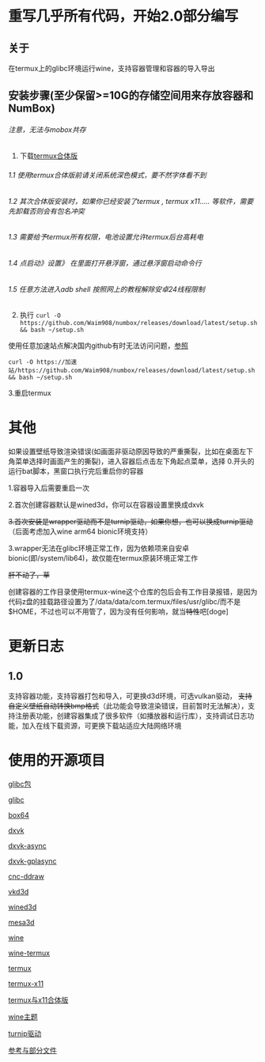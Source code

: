 # 重写几乎所有代码，开始2.0部分编写

## 关于

在termux上的glibc环境运行wine，支持容器管理和容器的导入导出

## 安装步骤(至少保留>=10G的存储空间用来存放容器和NumBox)

###### 注意，无法与mobox共存

1. 下载[termux合体版](https://github.com/jiaxinchen-max/termux-app/releases/tag/1.0.5)
###### 1.1 使用termux合体版前请关闭系统深色模式，要不然字体看不到
###### 1.2 其次合体版安装时，如果你已经安装了termux , termux x11..... 等软件，需要先卸载否则会有包名冲突
###### 1.3 需要给予termux所有权限，电池设置允许termux后台高耗电
###### 1.4 点启动》设置》 在里面打开悬浮窗，通过悬浮窗启动命令行
###### 1.5 任意方法进入adb shell 按照网上的教程解除安卓24线程限制

2. 执行
```curl -O https://github.com/Waim908/numbox/releases/download/latest/setup.sh && bash ~/setup.sh```

使用任意加速站点解决国内github有时无法访问问题，[参照](https://github.akams.cn/)

```curl -O https://加速站/https://github.com/Waim908/numbox/releases/download/latest/setup.sh && bash ~/setup.sh```

3.重启termux

# 其他

如果设置壁纸导致渲染错误(如画面非驱动原因导致的严重撕裂，比如在桌面左下角菜单选择时画面产生的撕裂)，进入容器后点击左下角起点菜单，选择 0.开头的 运行bat脚本，黑窗口执行完后重启你的容器

1.容器导入后需要重启一次

2.首次创建容器默认是wined3d，你可以在容器设置里换成dxvk

~~3.首次安装是wrapper驱动而不是turnip驱动，如果你想，也可以换成turnip驱动~~ （后面考虑加入wine arm64 bionic环境支持）

3.wrapper无法在glibc环境正常工作，因为依赖项来自安卓bionic(即/system/lib64)，故仅能在termux原装环境正常工作

~~肝不动了，草~~

创建容器的工作目录使用termux-wine这个仓库的包后会有工作目录报错，是因为代码z盘的挂载路径设置为了/data/data/com.termux/files/usr/glibc/而不是$HOME，不过也可以不用管了，因为没有任何影响，就当~~特性~~吧[doge]

# 更新日志

## 1.0

支持容器功能，支持容器打包和导入，可更换d3d环境，可选vulkan驱动，
~~支持自定义壁纸自动转换bmp格式~~（此功能会导致渲染错误，目前暂时无法解决），支持注册表功能，创建容器集成了很多软件（如播放器和运行库），支持调试日志功能，加入在线下载资源，可更换下载站适应大陆网络环境


# 使用的开源项目
[glibc包](https://github.com/mebabo1/menano)

[glibc](https://github.com/termux-pacman/glibc-packages)

[box64](https://github.com/ptitSeb/box64)

[dxvk](https://github.com/doitsujin/dxvk)

[dxvk-async](https://gitlab.com/Ph42oN/dxvk-gplasync)

[dxvk-gplasync](https://gitlab.com/Ph42oN/dxvk-gplasync)

[cnc-ddraw](https://github.com/FunkyFr3sh/cnc-ddraw)

[vkd3d](https://github.com/HansKristian-Work/vkd3d-proton)

[wined3d](https://fdossena.com/?p=wined3d/index.frag)

[mesa3d](https://www.mesa3d.org/)

[wine](https://www.winehq.org)

[wine-termux](https://github.com/Waim908/wine-termux)

[termux](https://github.com/termux/termux-app/)

[termux-x11](https://github.com/termux/termux-x11)

[termux与x11合体版](https://github.com/jiaxinchen-max/termux-app)

[wine主题](https://github.com/listumps/wine_themes)

[turnip驱动](https://github.com/K11MCH1/WinlatorTurnipDrivers)

[参考与部分文件](https://github.com/K11MCH1/WinlatorTurnipDrivers)
